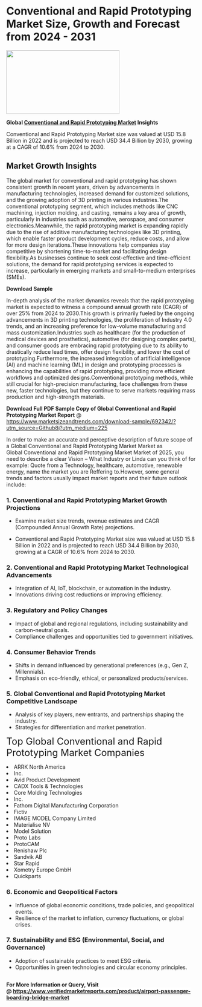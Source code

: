 <H1>Conventional and Rapid Prototyping Market Size, Growth and Forecast from 2024 - 2031</H1><img class="aligncenter size-medium wp-image-584254" src="https://thirdeyenews.in/wp-content/uploads/2024/09/Global-Market-Research-300x168.jpeg" alt="" width="300" height="168" /><p><strong>Global&nbsp;<a href="https://www.marketsizeandtrends.com/download-sample/692342/?utm_source=Github8j?utm_medium=225">Conventional and Rapid Prototyping Market</a> Insights</strong></p><p>Conventional and Rapid Prototyping Market size was valued at USD 15.8 Billion in 2022 and is projected to reach USD 34.4 Billion by 2030, growing at a CAGR of 10.6% from 2024 to 2030.</p><p><h2>Market Growth Insights</h2> <p>The global market for conventional and rapid prototyping has shown consistent growth in recent years, driven by advancements in manufacturing technologies, increased demand for customized solutions, and the growing adoption of 3D printing in various industries.The conventional prototyping segment, which includes methods like CNC machining, injection molding, and casting, remains a key area of growth, particularly in industries such as automotive, aerospace, and consumer electronics.Meanwhile, the rapid prototyping market is expanding rapidly due to the rise of additive manufacturing technologies like 3D printing, which enable faster product development cycles, reduce costs, and allow for more design iterations.These innovations help companies stay competitive by shortening time-to-market and facilitating design flexibility.As businesses continue to seek cost-effective and time-efficient solutions, the demand for rapid prototyping services is expected to increase, particularly in emerging markets and small-to-medium enterprises (SMEs).</p> <p><strong>Download Sample</strong></p> <p>In-depth analysis of the market dynamics reveals that the rapid prototyping market is expected to witness a compound annual growth rate (CAGR) of over 25% from 2024 to 2030.This growth is primarily fueled by the ongoing advancements in 3D printing technologies, the proliferation of Industry 4.0 trends, and an increasing preference for low-volume manufacturing and mass customization.Industries such as healthcare (for the production of medical devices and prosthetics), automotive (for designing complex parts), and consumer goods are embracing rapid prototyping due to its ability to drastically reduce lead times, offer design flexibility, and lower the cost of prototyping.Furthermore, the increased integration of artificial intelligence (AI) and machine learning (ML) in design and prototyping processes is enhancing the capabilities of rapid prototyping, providing more efficient workflows and optimized designs.Conventional prototyping methods, while still crucial for high-precision manufacturing, face challenges from these new, faster technologies, but they continue to serve markets requiring mass production and high-strength materials.</p> <p><span class=""><strong>Download Full PDF Sample Copy of Global Conventional and Rapid Prototyping Market Report</strong> @ <a href="https://www.marketsizeandtrends.com/download-sample/692342/?utm_source=Github8j?utm_medium=225" target="_blank">https://www.marketsizeandtrends.com/download-sample/692342/?utm_source=Github8j?utm_medium=225</a></span></p><p>In order to make an accurate and perceptive description of future scope of a Global&nbsp;Conventional and Rapid Prototyping Market Market as Global&nbsp;Conventional and Rapid Prototyping Market Market of 2025, you need to describe a clear Vision &ndash; What Industry or Linda can you think of for example: Quote from a Technology, healthcare, automotive, renewable energy, name the market you are Reffering to.However, some general trends and factors usually impact market reports and their future outlook include:</p><h3>1.&nbsp;<strong>Conventional and Rapid Prototyping Market Growth Projections</strong></h3><ul><li>Examine market size trends, revenue estimates and CAGR (Compounded Annual Growth Rate) projections.</li><li><p>Conventional and Rapid Prototyping Market size was valued at USD 15.8 Billion in 2022 and is projected to reach USD 34.4 Billion by 2030, growing at a CAGR of 10.6% from 2024 to 2030.</p></li></ul><h3>2.&nbsp;<strong>Conventional and Rapid Prototyping Market Technological Advancements</strong></h3><ul><li>Integration of AI, IoT, blockchain, or automation in the industry.</li><li>Innovations driving cost reductions or improving efficiency.</li></ul><h3>3.&nbsp;<strong>Regulatory and Policy Changes</strong></h3><ul><li>Impact of global and regional regulations, including sustainability and carbon-neutral goals.</li><li>Compliance challenges and opportunities tied to government initiatives.</li></ul><h3>4.&nbsp;<strong>Consumer Behavior Trends</strong></h3><ul><li>Shifts in demand influenced by generational preferences (e.g., Gen Z, Millennials).</li><li>Emphasis on eco-friendly, ethical, or personalized products/services.</li></ul><h3>5.&nbsp;<strong>Global Conventional and Rapid Prototyping Market Competitive Landscape</strong></h3><ul><li>Analysis of key players, new entrants, and partnerships shaping the industry.</li><li>Strategies for differentiation and market penetration.</li></ul><p data-pm-slice="1 1 []"><span style="color: inherit; font-family: inherit; font-size: 25px;">Top Global Conventional and Rapid Prototyping Market Companies</span></p><div class="" data-test-id=""><p><li>ARRK North America</li><li> Inc.</li><li> Avid Product Development</li><li> CADX Tools & Technologies</li><li> Core Molding Technologies</li><li> Inc.</li><li> Fathom Digital Manufacturing Corporation</li><li> Fictiv</li><li> IMAGE MODEL Company Limited</li><li> Materialise NV</li><li> Model Solution</li><li> Proto Labs</li><li> ProtoCAM</li><li> Renishaw Plc</li><li> Sandvik AB</li><li> Star Rapid</li><li> Xometry Europe GmbH</li><li> Quickparts</li></p></div><h3>6.&nbsp;<strong>Economic and Geopolitical Factors</strong></h3><ul><li>Influence of global economic conditions, trade policies, and geopolitical events.</li><li>Resilience of the market to inflation, currency fluctuations, or global crises.</li></ul><h3>7.&nbsp;<strong>Sustainability and ESG (Environmental, Social, and Governance)</strong></h3><ul><li>Adoption of sustainable practices to meet ESG criteria.</li><li>Opportunities in green technologies and circular economy principles.</li></ul><h2><strong style="font-size: 14px;">For More Information or Query, Visit @&nbsp;</strong><a style="background-color: #ffffff; font-size: 14px;" href="https://www.marketsizeandtrends.com/report/conventional-and-rapid-prototyping-market/" target="_blank">https://www.verifiedmarketreports.com/product/airport-passenger-boarding-bridge-market</a></h2>